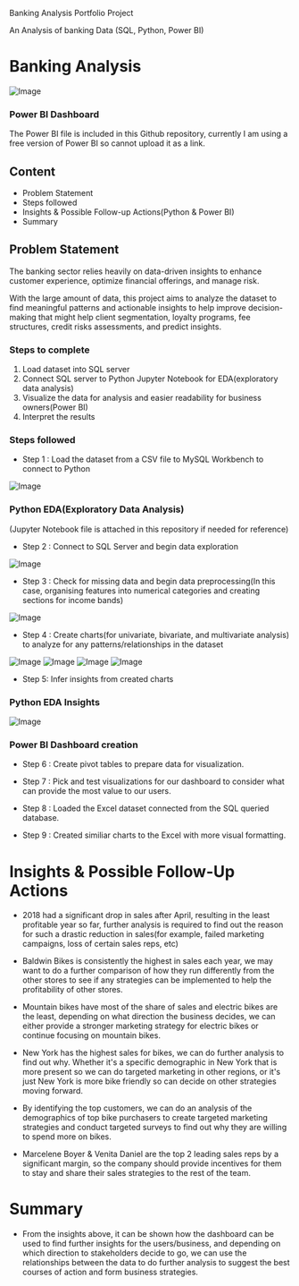 Banking Analysis Portfolio Project

An Analysis of banking Data (SQL, Python, Power BI)
# Banking Analysis

![Image](https://github.com/user-attachments/assets/b71883b0-d92e-4b9d-ae95-996e8ea8804c)

### Power BI Dashboard
The Power BI file is included in this Github repository, currently I am using a free version of Power BI so cannot upload it as a link.

## Content

- Problem Statement
- Steps followed
- Insights & Possible Follow-up Actions(Python & Power BI)
- Summary

## Problem Statement

The banking sector relies heavily on data-driven insights to enhance customer experience, optimize financial offerings, and manage risk. 

With the large amount of data, this project aims to analyze the dataset to find meaningful patterns and actionable insights to help improve decision-making that might help client segmentation, loyalty programs, fee structures, credit risks assessments, and predict insights.

### Steps to complete
1. Load dataset into SQL server
2. Connect SQL server to Python Jupyter Notebook for EDA(exploratory data analysis)
3. Visualize the data for analysis and easier readability for business owners(Power BI)
4. Interpret the results

### Steps followed 

- Step 1 : Load the dataset from a CSV file to MySQL Workbench to connect to Python

![Image](https://github.com/user-attachments/assets/a749e328-c07e-4d04-a0b8-2875903359fb)

### Python EDA(Exploratory Data Analysis)
(Jupyter Notebook file is attached in this repository if needed for reference)

- Step 2 : Connect to SQL Server and begin data exploration

![Image](https://github.com/user-attachments/assets/5158089e-de31-4458-8b0f-565e625ceaaa)

- Step 3 : Check for missing data and begin data preprocessing(In this case, organising features into numerical categories and creating sections for income bands)

![Image](https://github.com/user-attachments/assets/e03dc252-9c73-4717-a97c-5f54c4d8b3ad)

- Step 4 : Create charts(for univariate, bivariate, and multivariate analysis) to analyze for any patterns/relationships in the dataset

![Image](https://github.com/user-attachments/assets/95853f0f-33fe-42bc-893d-6d35ecc47c02)
![Image](https://github.com/user-attachments/assets/e6bf129b-8f8f-4068-a986-e9bb22a7e769)
![Image](https://github.com/user-attachments/assets/fd1a68e5-7310-4d6c-811f-b564d37e9b90)
![Image](https://github.com/user-attachments/assets/08f61d8d-3e8d-42e6-95e1-f060abdcc48a)

- Step 5: Infer insights from created charts

### Python EDA Insights

![Image](https://github.com/user-attachments/assets/79da924a-63d1-4014-ba0a-50c0880ba21b)

### Power BI Dashboard creation

- Step 6 : Create pivot tables to prepare data for visualization.



- Step 7 : Pick and test visualizations for our dashboard to consider what can provide the most value to our users. 


- Step 8 : Loaded the Excel dataset connected from the SQL queried database.

- Step 9 : Created similiar charts to the Excel with more visual formatting.




# Insights & Possible Follow-Up Actions

- 2018 had a significant drop in sales after April, resulting in the least profitable year so far, further analysis is required to find out the reason for such a drastic reduction in sales(for example, failed marketing campaigns, loss of certain sales reps, etc)



- Baldwin Bikes is consistently the highest in sales each year, we may want to do a further comparison of how they run differently from the other stores to see if any strategies can be implemented to help the profitability of other stores. 


- Mountain bikes have most of the share of sales and electric bikes are the least, depending on what direction the business decides, we can either provide a stronger marketing strategy for electric bikes or continue focusing on mountain bikes.



- New York has the highest sales for bikes, we can do further analysis to find out why. Whether it's a specific demographic in New York that is more present so we can do targeted marketing in other regions, or it's just New York is more bike friendly so can decide on other strategies moving forward.



- By identifying the top customers, we can do an analysis of the demographics of top bike purchasers to create targeted marketing strategies and conduct targeted surveys to find out why they are willing to spend more on bikes.


- Marcelene Boyer & Venita Daniel are the top 2 leading sales reps by a significant margin, so the company should provide incentives for them to stay and share their sales strategies to the rest of the team.


# Summary

- From the insights above, it can be shown how the dashboard can be used to find further insights for the users/business, and depending on which direction to stakeholders decide to go, we can use the relationships between the data to do further analysis to suggest the best courses of action and form business strategies.
